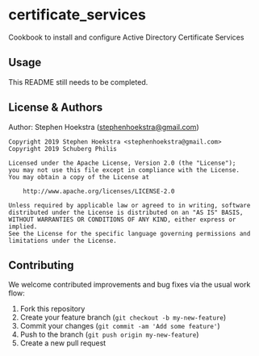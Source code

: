 # certificate_services

Cookbook to install and configure Active Directory Certificate Services

## Usage

This README still needs to be completed.

## License & Authors

Author: Stephen Hoekstra (stephenhoekstra@gmail.com)

```
Copyright 2019 Stephen Hoekstra <stephenhoekstra@gmail.com>
Copyright 2019 Schuberg Philis

Licensed under the Apache License, Version 2.0 (the "License");
you may not use this file except in compliance with the License.
You may obtain a copy of the License at

    http://www.apache.org/licenses/LICENSE-2.0

Unless required by applicable law or agreed to in writing, software
distributed under the License is distributed on an "AS IS" BASIS,
WITHOUT WARRANTIES OR CONDITIONS OF ANY KIND, either express or implied.
See the License for the specific language governing permissions and
limitations under the License.
```

## Contributing

We welcome contributed improvements and bug fixes via the usual work flow:

1. Fork this repository
2. Create your feature branch (`git checkout -b my-new-feature`)
3. Commit your changes (`git commit -am 'Add some feature'`)
4. Push to the branch (`git push origin my-new-feature`)
5. Create a new pull request

